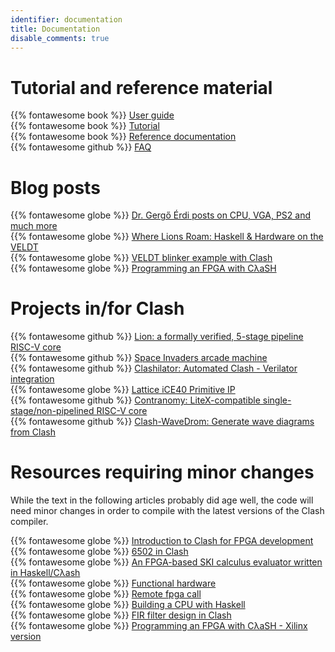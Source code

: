 ```yaml
---
identifier: documentation
title: Documentation
disable_comments: true
---
```


# Tutorial and reference material
{{% fontawesome book %}} [User guide](https://clash-lang.readthedocs.io/en/latest/index.html)</br>
{{% fontawesome book %}} [Tutorial](http://hackage.haskell.org/package/clash-prelude/docs/Clash-Tutorial.html)</br>
{{% fontawesome book %}} [Reference documentation](http://hackage.haskell.org/package/clash-prelude/docs/Clash-Prelude.html)</br>
{{% fontawesome github %}} [FAQ](https://github.com/clash-lang/clash-compiler/wiki/FAQ)

# Blog posts
{{% fontawesome globe %}} [Dr. Gergő Érdi posts on CPU, VGA, PS2 and much more](https://gergo.erdi.hu/blog/tags/clash/)</br>
{{% fontawesome globe %}} [Where Lions Roam: Haskell & Hardware on the VELDT](https://github.com/standardsemiconductor/VELDT-getting-started)</br>
{{% fontawesome globe %}} [VELDT blinker example with Clash](https://github.com/standardsemiconductor/VELDT-blinker-clash)</br>
{{% fontawesome globe %}} [Programming an FPGA with CλaSH](https://qbaylogic.com/blog/2020/07/09/new-clash-fpga-starter.html)

# Projects in/for Clash
{{% fontawesome github %}} [Lion: a formally verified, 5-stage pipeline RISC-V core](https://github.com/standardsemiconductor/lion)</br>
{{% fontawesome github %}} [Space Invaders arcade machine](https://github.com/gergoerdi/clash-spaceinvaders)</br>
{{% fontawesome github %}} [Clashilator: Automated Clash - Verilator integration](https://github.com/gergoerdi/clashilator)</br>
{{% fontawesome globe %}} [Lattice iCE40 Primitive IP](http://hackage.haskell.org/package/ice40-prim)</br>
{{% fontawesome github %}} [Contranomy: LiteX-compatible single-stage/non-pipelined RISC-V core](https://github.com/christiaanb/contranomy)</br>
{{% fontawesome github %}} [Clash-WaveDrom: Generate wave diagrams from Clash](https://github.com/expipiplus1/clash-wavedrom)</br>

# Resources requiring minor changes
While the text in the following articles probably did age well, the code will need minor changes in order to compile with the latest versions of the Clash compiler.

{{% fontawesome globe %}} [Introduction to Clash for FPGA development](https://bitlog.it/20180320_a_basic_introduction_to_clash_for_fpga_development_part_1.html)</br>
{{% fontawesome globe %}} [6502 in Clash](http://polygonalhell.blogspot.com/2015/09/haskell-and-hardware.html)</br>
{{% fontawesome globe %}} [An FPGA-based SKI calculus evaluator written in Haskell/Cλash](http://yager.io/HaSKI/HaSKI.html)</br>
{{% fontawesome globe %}} [Functional hardware](http://rahne.si/programming/2016/02/28/funcional-hadware.html)</br>
{{% fontawesome globe %}} [Remote fpga call](http://rahne.si/programming/clash/fpga/2016/02/28/remote-core-call.html)</br>
{{% fontawesome globe %}} [Building a CPU with Haskell](http://yager.io/CPU/CPU1.html)</br>
{{% fontawesome globe %}} [FIR filter design in Clash](http://adamwalker.github.io/Filter-Design-in-Clash/)</br>
{{% fontawesome globe %}} [Programming an FPGA with CλaSH - Xilinx version](http://catherineh.github.io/programming/2016/12/26/haskell-on-a-xilinx-fpga)

<style>
.post__title{ display:none; }
</style>
